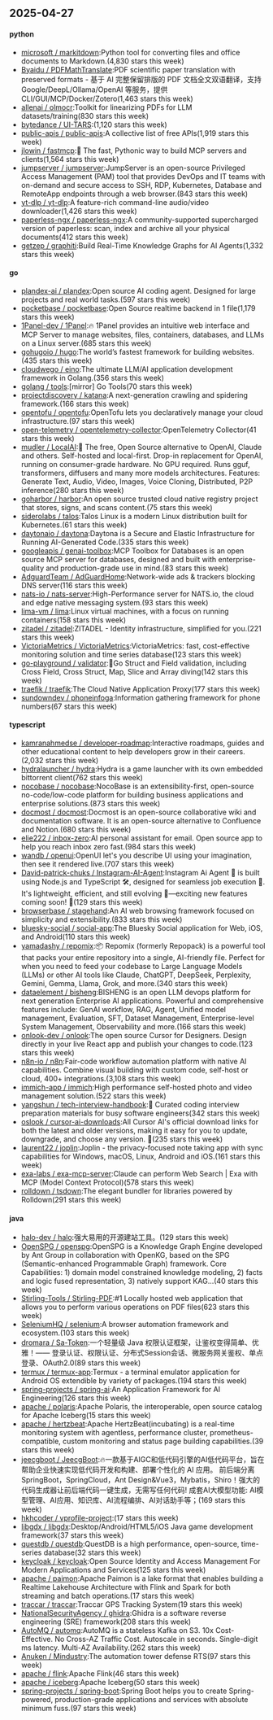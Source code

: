 ## 2025-04-27

#### python
* [microsoft / markitdown](https://github.com/microsoft/markitdown):Python tool for converting files and office documents to Markdown.(4,830 stars this week)
* [Byaidu / PDFMathTranslate](https://github.com/Byaidu/PDFMathTranslate):PDF scientific paper translation with preserved formats - 基于 AI 完整保留排版的 PDF 文档全文双语翻译，支持 Google/DeepL/Ollama/OpenAI 等服务，提供 CLI/GUI/MCP/Docker/Zotero(1,463 stars this week)
* [allenai / olmocr](https://github.com/allenai/olmocr):Toolkit for linearizing PDFs for LLM datasets/training(830 stars this week)
* [bytedance / UI-TARS](https://github.com/bytedance/UI-TARS):(1,120 stars this week)
* [public-apis / public-apis](https://github.com/public-apis/public-apis):A collective list of free APIs(1,919 stars this week)
* [jlowin / fastmcp](https://github.com/jlowin/fastmcp):🚀 The fast, Pythonic way to build MCP servers and clients(1,564 stars this week)
* [jumpserver / jumpserver](https://github.com/jumpserver/jumpserver):JumpServer is an open-source Privileged Access Management (PAM) tool that provides DevOps and IT teams with on-demand and secure access to SSH, RDP, Kubernetes, Database and RemoteApp endpoints through a web browser.(843 stars this week)
* [yt-dlp / yt-dlp](https://github.com/yt-dlp/yt-dlp):A feature-rich command-line audio/video downloader(1,426 stars this week)
* [paperless-ngx / paperless-ngx](https://github.com/paperless-ngx/paperless-ngx):A community-supported supercharged version of paperless: scan, index and archive all your physical documents(412 stars this week)
* [getzep / graphiti](https://github.com/getzep/graphiti):Build Real-Time Knowledge Graphs for AI Agents(1,332 stars this week)

#### go
* [plandex-ai / plandex](https://github.com/plandex-ai/plandex):Open source AI coding agent. Designed for large projects and real world tasks.(597 stars this week)
* [pocketbase / pocketbase](https://github.com/pocketbase/pocketbase):Open Source realtime backend in 1 file(1,179 stars this week)
* [1Panel-dev / 1Panel](https://github.com/1Panel-dev/1Panel):🔥 1Panel provides an intuitive web interface and MCP Server to manage websites, files, containers, databases, and LLMs on a Linux server.(685 stars this week)
* [gohugoio / hugo](https://github.com/gohugoio/hugo):The world’s fastest framework for building websites.(435 stars this week)
* [cloudwego / eino](https://github.com/cloudwego/eino):The ultimate LLM/AI application development framework in Golang.(356 stars this week)
* [golang / tools](https://github.com/golang/tools):[mirror] Go Tools(70 stars this week)
* [projectdiscovery / katana](https://github.com/projectdiscovery/katana):A next-generation crawling and spidering framework.(166 stars this week)
* [opentofu / opentofu](https://github.com/opentofu/opentofu):OpenTofu lets you declaratively manage your cloud infrastructure.(97 stars this week)
* [open-telemetry / opentelemetry-collector](https://github.com/open-telemetry/opentelemetry-collector):OpenTelemetry Collector(41 stars this week)
* [mudler / LocalAI](https://github.com/mudler/LocalAI):🤖 The free, Open Source alternative to OpenAI, Claude and others. Self-hosted and local-first. Drop-in replacement for OpenAI, running on consumer-grade hardware. No GPU required. Runs gguf, transformers, diffusers and many more models architectures. Features: Generate Text, Audio, Video, Images, Voice Cloning, Distributed, P2P inference(280 stars this week)
* [goharbor / harbor](https://github.com/goharbor/harbor):An open source trusted cloud native registry project that stores, signs, and scans content.(75 stars this week)
* [siderolabs / talos](https://github.com/siderolabs/talos):Talos Linux is a modern Linux distribution built for Kubernetes.(61 stars this week)
* [daytonaio / daytona](https://github.com/daytonaio/daytona):Daytona is a Secure and Elastic Infrastructure for Running AI-Generated Code.(335 stars this week)
* [googleapis / genai-toolbox](https://github.com/googleapis/genai-toolbox):MCP Toolbox for Databases is an open source MCP server for databases, designed and built with enterprise-quality and production-grade use in mind.(83 stars this week)
* [AdguardTeam / AdGuardHome](https://github.com/AdguardTeam/AdGuardHome):Network-wide ads & trackers blocking DNS server(116 stars this week)
* [nats-io / nats-server](https://github.com/nats-io/nats-server):High-Performance server for NATS.io, the cloud and edge native messaging system.(93 stars this week)
* [lima-vm / lima](https://github.com/lima-vm/lima):Linux virtual machines, with a focus on running containers(158 stars this week)
* [zitadel / zitadel](https://github.com/zitadel/zitadel):ZITADEL - Identity infrastructure, simplified for you.(221 stars this week)
* [VictoriaMetrics / VictoriaMetrics](https://github.com/VictoriaMetrics/VictoriaMetrics):VictoriaMetrics: fast, cost-effective monitoring solution and time series database(123 stars this week)
* [go-playground / validator](https://github.com/go-playground/validator):💯Go Struct and Field validation, including Cross Field, Cross Struct, Map, Slice and Array diving(142 stars this week)
* [traefik / traefik](https://github.com/traefik/traefik):The Cloud Native Application Proxy(177 stars this week)
* [sundowndev / phoneinfoga](https://github.com/sundowndev/phoneinfoga):Information gathering framework for phone numbers(67 stars this week)

#### typescript
* [kamranahmedse / developer-roadmap](https://github.com/kamranahmedse/developer-roadmap):Interactive roadmaps, guides and other educational content to help developers grow in their careers.(2,032 stars this week)
* [hydralauncher / hydra](https://github.com/hydralauncher/hydra):Hydra is a game launcher with its own embedded bittorrent client(762 stars this week)
* [nocobase / nocobase](https://github.com/nocobase/nocobase):NocoBase is an extensibility-first, open-source no-code/low-code platform for building business applications and enterprise solutions.(873 stars this week)
* [docmost / docmost](https://github.com/docmost/docmost):Docmost is an open-source collaborative wiki and documentation software. It is an open-source alternative to Confluence and Notion.(680 stars this week)
* [elie222 / inbox-zero](https://github.com/elie222/inbox-zero):AI personal assistant for email. Open source app to help you reach inbox zero fast.(984 stars this week)
* [wandb / openui](https://github.com/wandb/openui):OpenUI let's you describe UI using your imagination, then see it rendered live.(707 stars this week)
* [David-patrick-chuks / Instagram-AI-Agent](https://github.com/David-patrick-chuks/Instagram-AI-Agent):Instagram Ai Agent 🌸 is built using Node.js and TypeScript 🛠️, designed for seamless job execution 📸. It's lightweight, efficient, and still evolving 🚧—exciting new features coming soon! 🌟(129 stars this week)
* [browserbase / stagehand](https://github.com/browserbase/stagehand):An AI web browsing framework focused on simplicity and extensibility.(833 stars this week)
* [bluesky-social / social-app](https://github.com/bluesky-social/social-app):The Bluesky Social application for Web, iOS, and Android(110 stars this week)
* [yamadashy / repomix](https://github.com/yamadashy/repomix):📦 Repomix (formerly Repopack) is a powerful tool that packs your entire repository into a single, AI-friendly file. Perfect for when you need to feed your codebase to Large Language Models (LLMs) or other AI tools like Claude, ChatGPT, DeepSeek, Perplexity, Gemini, Gemma, Llama, Grok, and more.(340 stars this week)
* [dataelement / bisheng](https://github.com/dataelement/bisheng):BISHENG is an open LLM devops platform for next generation Enterprise AI applications. Powerful and comprehensive features include: GenAI workflow, RAG, Agent, Unified model management, Evaluation, SFT, Dataset Management, Enterprise-level System Management, Observability and more.(166 stars this week)
* [onlook-dev / onlook](https://github.com/onlook-dev/onlook):The open source Cursor for Designers. Design directly in your live React app and publish your changes to code.(123 stars this week)
* [n8n-io / n8n](https://github.com/n8n-io/n8n):Fair-code workflow automation platform with native AI capabilities. Combine visual building with custom code, self-host or cloud, 400+ integrations.(3,108 stars this week)
* [immich-app / immich](https://github.com/immich-app/immich):High performance self-hosted photo and video management solution.(522 stars this week)
* [yangshun / tech-interview-handbook](https://github.com/yangshun/tech-interview-handbook):💯 Curated coding interview preparation materials for busy software engineers(342 stars this week)
* [oslook / cursor-ai-downloads](https://github.com/oslook/cursor-ai-downloads):All Cursor AI's official download links for both the latest and older versions, making it easy for you to update, downgrade, and choose any version. 🚀(235 stars this week)
* [laurent22 / joplin](https://github.com/laurent22/joplin):Joplin - the privacy-focused note taking app with sync capabilities for Windows, macOS, Linux, Android and iOS.(161 stars this week)
* [exa-labs / exa-mcp-server](https://github.com/exa-labs/exa-mcp-server):Claude can perform Web Search | Exa with MCP (Model Context Protocol)(578 stars this week)
* [rolldown / tsdown](https://github.com/rolldown/tsdown):The elegant bundler for libraries powered by Rolldown(291 stars this week)

#### java
* [halo-dev / halo](https://github.com/halo-dev/halo):强大易用的开源建站工具。(129 stars this week)
* [OpenSPG / openspg](https://github.com/OpenSPG/openspg):OpenSPG is a Knowledge Graph Engine developed by Ant Group in collaboration with OpenKG, based on the SPG (Semantic-enhanced Programmable Graph) framework. Core Capabilities: 1) domain model constrained knowledge modeling, 2) facts and logic fused representation, 3) natively support KAG...(40 stars this week)
* [Stirling-Tools / Stirling-PDF](https://github.com/Stirling-Tools/Stirling-PDF):#1 Locally hosted web application that allows you to perform various operations on PDF files(623 stars this week)
* [SeleniumHQ / selenium](https://github.com/SeleniumHQ/selenium):A browser automation framework and ecosystem.(103 stars this week)
* [dromara / Sa-Token](https://github.com/dromara/Sa-Token):一个轻量级 Java 权限认证框架，让鉴权变得简单、优雅！—— 登录认证、权限认证、分布式Session会话、微服务网关鉴权、单点登录、OAuth2.0(89 stars this week)
* [termux / termux-app](https://github.com/termux/termux-app):Termux - a terminal emulator application for Android OS extendible by variety of packages.(194 stars this week)
* [spring-projects / spring-ai](https://github.com/spring-projects/spring-ai):An Application Framework for AI Engineering(126 stars this week)
* [apache / polaris](https://github.com/apache/polaris):Apache Polaris, the interoperable, open source catalog for Apache Iceberg(15 stars this week)
* [apache / hertzbeat](https://github.com/apache/hertzbeat):Apache HertzBeat(incubating) is a real-time monitoring system with agentless, performance cluster, prometheus-compatible, custom monitoring and status page building capabilities.(39 stars this week)
* [jeecgboot / JeecgBoot](https://github.com/jeecgboot/JeecgBoot):🔥一款基于AIGC和低代码引擎的AI低代码平台，旨在帮助企业快速实现低代码开发和构建、部署个性化的 AI 应用。 前后端分离 SpringBoot，SpringCloud，Ant Design&Vue3，Mybatis，Shiro！强大的代码生成器让前后端代码一键生成，无需写任何代码! 成套AI大模型功能: AI模型管理、AI应用、知识库、AI流程编排、AI对话助手等；(169 stars this week)
* [hkhcoder / vprofile-project](https://github.com/hkhcoder/vprofile-project):(17 stars this week)
* [libgdx / libgdx](https://github.com/libgdx/libgdx):Desktop/Android/HTML5/iOS Java game development framework(37 stars this week)
* [questdb / questdb](https://github.com/questdb/questdb):QuestDB is a high performance, open-source, time-series database(32 stars this week)
* [keycloak / keycloak](https://github.com/keycloak/keycloak):Open Source Identity and Access Management For Modern Applications and Services(125 stars this week)
* [apache / paimon](https://github.com/apache/paimon):Apache Paimon is a lake format that enables building a Realtime Lakehouse Architecture with Flink and Spark for both streaming and batch operations.(17 stars this week)
* [traccar / traccar](https://github.com/traccar/traccar):Traccar GPS Tracking System(19 stars this week)
* [NationalSecurityAgency / ghidra](https://github.com/NationalSecurityAgency/ghidra):Ghidra is a software reverse engineering (SRE) framework(208 stars this week)
* [AutoMQ / automq](https://github.com/AutoMQ/automq):AutoMQ is a stateless Kafka on S3. 10x Cost-Effective. No Cross-AZ Traffic Cost. Autoscale in seconds. Single-digit ms latency. Multi-AZ Availability.(262 stars this week)
* [Anuken / Mindustry](https://github.com/Anuken/Mindustry):The automation tower defense RTS(97 stars this week)
* [apache / flink](https://github.com/apache/flink):Apache Flink(46 stars this week)
* [apache / iceberg](https://github.com/apache/iceberg):Apache Iceberg(50 stars this week)
* [spring-projects / spring-boot](https://github.com/spring-projects/spring-boot):Spring Boot helps you to create Spring-powered, production-grade applications and services with absolute minimum fuss.(97 stars this week)
